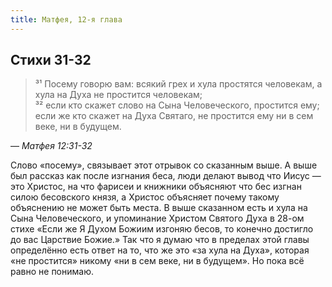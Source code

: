 ```yaml
---
title: Матфея, 12-я глава
---
```


## Стихи 31-32

> ³¹ Посему говорю вам: всякий грех и хула простятся человекам, а хула на Духа не простится человекам;  
> ³² если кто скажет слово на Сына Человеческого, простится ему; если же кто скажет на Духа Святаго,
> не простится ему ни в сем веке, ни в будущем.

— <cite>Матфея&nbsp;12:31-32</cite>

Слово «посему», связывает этот отрывок со сказанным выше. А выше был рассказ как после изгнания беса,
люди делают вывод что Иисус — это Христос, на что фарисеи и книжники объясняют что бес изгнан силою
бесовского князя, а Христос объясняет почему такому объяснению не может быть места. В выше сказанном
есть и хула на Сына Человеческого, и упоминание Христом Святого Духа в 28-ом стихе «Если же Я Духом
Божиим изгоняю бесов, то конечно достигло до вас Царствие Божие.» Так что я думаю что в пределах этой главы
определённо есть ответ на то, что же это «за хула на Духа», которая «не простится» никому «ни в сем веке,
ни в будущем». Но пока всё равно не понимаю.
